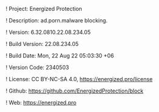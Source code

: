 ! Project: Energized Protection

! Description: ad.porn.malware blocking.

! Version: 6.32.0810.22.08.234.05

! Build Version: 22.08.234.05

! Build Date: Mon, 22 Aug 22 05:03:30 +06

! Version Code: 2340503

! License: CC BY-NC-SA 4.0, https://energized.pro/license

! Github: https://github.com/EnergizedProtection/block

! Web: https://energized.pro
